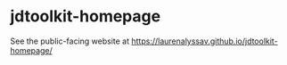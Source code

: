 # jdtoolkit-homepage


See the public-facing website at https://laurenalyssav.github.io/jdtoolkit-homepage/
